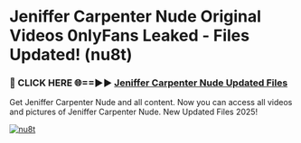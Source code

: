 # Jeniffer Carpenter Nude Original Videos 0nlyFans Leaked - Files Updated! (nu8t)

<h3>🔴 CLICK HERE 🌐==►► <a href="https://tinyurl.com/y5r63du9" rel="nofollow">Jeniffer Carpenter Nude Updated Files</a></h3>

Get Jeniffer Carpenter Nude and all content. Now you can access all videos and pictures of Jeniffer Carpenter Nude. New Updated Files 2025!

[![nu8t](https://i.imgur.com/UVo9nyh.gif)](https://tinyurl.com/y5r63du9)